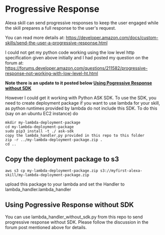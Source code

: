 # Progressive Response

Alexa skill can send progressive responses to keep the user engaged while the skill prepares a full response to the user's request.

You can read more details at: https://developer.amazon.com/docs/custom-skills/send-the-user-a-progressive-response.html

I could not get my python code working using the low level http specification given above initially and I had posted my question on the forum at: 
https://forums.developer.amazon.com/questions/211582/progressive-response-not-working-with-low-level-ht.html

**Note there is an update to it posted below [Using Pogressive Response without SDK](https://github.com/sameermahajan/Alexa-Custom-Skills/blob/master/ProgressiveResponse/README.md#using-pogressive-response-without-sdk)**

However I could get it working with Python ASK SDK. To use the SDK, you need to create deployment package if you want to use lambda for 
your skill, as python runtimes provided by lambda do not include this SDK. To do this (say on an ubuntu EC2 instance) do

```
mkdir my-lambda-deployment-package
cd my-lambda-deployment-package
sudo pip3 install -t ./ ask-sdk
copy the lambda_handler.py provided in this repo to this folder
zip -r ../my-lambda-deployment-package.zip .
cd ..
```

## Copy the deployment package to s3

```
aws s3 cp my-lambda-deployment-package.zip s3://myfirst-alexa-skill/my-lambda-deployment-package.zip
```

upload this package to your lambda and set the Handler to lambda_handler.lambda_handler

## Using Pogressive Response without SDK

You can use lambda_handler_without_sdk.py from this repo to send progressive response without SDK. Please follow the discussion in the forum post mentioned above for details.
